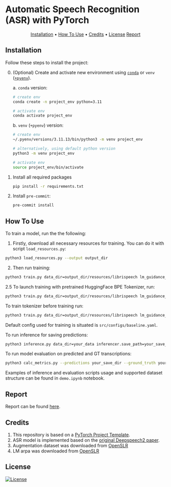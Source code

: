 # Automatic Speech Recognition (ASR) with PyTorch

<p align="center">
  <a href="#installation">Installation</a> •
  <a href="#how-to-use">How To Use</a> •
  <a href="#credits">Credits</a> •
  <a href="#license">License</a>
  <a href="#report">Report</a>
</p>


## Installation

Follow these steps to install the project:

0. (Optional) Create and activate new environment using [`conda`](https://conda.io/projects/conda/en/latest/user-guide/getting-started.html) or `venv` ([`+pyenv`](https://github.com/pyenv/pyenv)).

   a. `conda` version:

   ```bash
   # create env
   conda create -n project_env python=3.11

   # activate env
   conda activate project_env
   ```

   b. `venv` (`+pyenv`) version:

   ```bash
   # create env
   ~/.pyenv/versions/3.11.13/bin/python3 -m venv project_env

   # alternatively, using default python version
   python3 -m venv project_env

   # activate env
   source project_env/bin/activate
   ```

1. Install all required packages

   ```bash
   pip install -r requirements.txt
   ```

2. Install `pre-commit`:
   ```bash
   pre-commit install
   ```

## How To Use

To train a model, run the the following:
1. Firstly, download all necessary resources for training. You can do it with script `load_resources.py`:
```bash
python3 load_resources.py --output output_dir
```
2. Then run training:
```bash
python3 train.py data_dir=output_dir/resources/librispeech lm_guidance_dir=output_dir/resources/lm_guidance aug_dir=output_dir/resources/aug_data
```

2.5 To launch training with pretrained HuggingFace BPE Tokenizer, run:
```bash
python3 train.py data_dir=output_dir/resources/librispeech lm_guidance_dir=output_dir/resources/lm_guidance aug_dir=output_dir/resources/aug_data tokenizer_config.save_path=your_tokenizer.json tokenizer_config.use_tokenizer=True
```

To train tokenizer before training run:
```bash
python3 train.py data_dir=output_dir/resources/librispeech lm_guidance_dir=output_dir/resources/lm_guidance aug_dir=output_dir/resources/aug_data tokenizer_config.save_path=save_dir/tokenizer.json tokenizer_config.use_tokenizer=True
```

Default config used for training is situated is `src/configs/baseline.yaml`.

To run inference for saving predictions:

```bash
python3 inference.py data_dir=your_data inferencer.save_path=your_save_dir inferencer.from_pretrained=output_dir/resources/ckpt/model_best.pth lm_guidance_dir=output_dir/resources/lm_guidance
```
To run model evaluation on predicted and GT transcriptions:
```bash
python3 calc_metrics.py --predictions your_save_dir --ground_truth your_data/transcriptions
```
Examples of inference and evaluation scripts usage and supported dataset structure can be found in `demo.ipynb` notebook.
## Report
Report can be found [here](https://api.wandb.ai/links/ayazbebrovich-hse-fcs/waatwb97).

## Credits

1. This repository is based on a [PyTorch Project Template](https://github.com/Blinorot/pytorch_project_template).
2. ASR model is implemented based on the [original Deepspeech2 paper](https://arxiv.org/abs/1512.02595).
3. Augmentation dataset was downloaded from [OpenSLR](https://www.openslr.org/28/)
4. LM arpa was downloaded from [OpenSLR](https://www.openslr.org/11)

## License

[![License](https://img.shields.io/badge/license-MIT-blue.svg)](/LICENSE)
